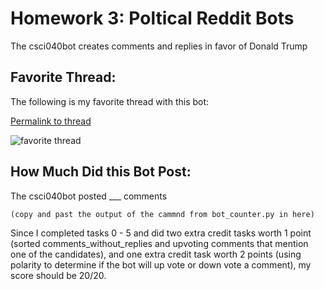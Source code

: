 # Homework 3: Poltical Reddit Bots

<addr> The csci040bot creates comments and replies in favor of Donald Trump 

## Favorite Thread:
<addr> The following is my favorite thread with this bot:

[Permalink to thread](https://www/example.com)

![favorite thread](image.jpg)

## How Much Did this Bot Post:
<addr> The csci040bot posted ___ comments

```
(copy and past the output of the cammnd from bot_counter.py in here)
```

<addr> Since I completed tasks 0 - 5 and did two extra credit tasks worth 1 point (sorted comments_without_replies and upvoting comments that mention one of the candidates), and one extra credit task worth 2 points (using polarity to determine if the bot will up vote or down vote a comment), my score should be 20/20. 